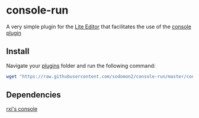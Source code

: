# console-run

A very simple plugin for the [Lite Editor](https://github.com/rxi/lite) that facilitates the use of the [console plugin](https://github.com/rxi/console)

## Install
Navigate your [plugins](https://github.com/franko/lite-xl/blob/master/doc/usage.md#plugins) folder and run the following command:
```bash
wget "https://raw.githubusercontent.com/sodomon2/console-run/master/console-run.lua"
```

## Dependencies
[rxi's console](https://github.com/rxi/console)
